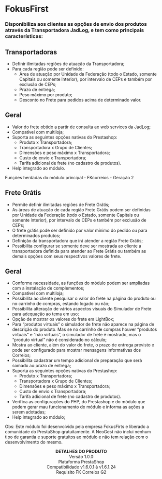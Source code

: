 # FokusFirst

### Disponibiliza aos clientes as opções de envio dos produtos através da Transportadora JadLog, e tem como principais características:

## Transportadoras
* Definir ilimitadas regiões de atuação da Transportadora;
* Para cada região pode ser definido:
   * Área de atuação por Unidade da Federação (todo o Estado, somente Capitais ou somente Interior), por intervalo de CEPs e também por exclusão de CEPs;
   * Prazo de entrega;
   * Peso máximo por produto;
   * Desconto no Frete para pedidos acima de determinado valor.
 

## Geral
* Valor do frete obtido a partir de consulta ao web services da JadLog;
* Compatível com multiloja;
* Suporta as seguintes opções nativas do Prestashop:
   * Produto x Transportadora;
   * Transportadora x Grupo de Clientes;
   * Dimensões e peso máximo x Transportadora;
   * Custo de envio x Transportadora;
   * Tarifa adicional de frete (no cadastro de produtos).
* Help integrado ao módulo.
 

Funções herdadas do módulo principal - FKcorreios - Geração 2

## Frete Grátis
* Permite definir ilimitadas regiões de Frete Grátis;
* As áreas de atuação de cada região Frete Grátis podem ser definidas por Unidade da Federação (todo o Estado, somente Capitais ou somente Interior), por intervalo de CEPs e  também por exclusão de CEPs;
* O frete grátis pode ser definido por valor mínimo do pedido ou para determinados produtos;
* Definição da transportadora que irá atender a região Frete Grátis;
* Possibilita configurar se somente deve ser mostrada ao cliente a transportadora definida para atender ao Frete Grátis ou também as demais opções com seus respectivos valores de frete.

## Geral
* Conforme necessidade, as funções do módulo podem ser ampliadas com a instalação de complementos;
* Compatível com multiloja;
* Possibilita ao cliente pesquisar o valor do frete na página do produto ou no carrinho de compras, estando logado ou não;
* Possibilita alteração de vários aspectos visuais do Simulador de Frete para adequação ao tema em uso;
* Opção de mostrar os valores do frete em LightBox;
* Para “produtos virtuais” o simulador de frete não aparece na página de descrição do produto. Mas se no carrinho de compras houver “produtos virtuais” e “não virtuais”, o simulador de frete é mostrado, mas o “produto virtual” não é considerado no cálculo;
* Mostra ao cliente, além do valor do frete, o prazo de entrega previsto e pode ser configurado para mostrar mensagens informativas dos Correios;
* Possibilita cadastrar um tempo adicional de preparação que será somado ao prazo de entrega;
* Suporta as seguintes opções nativas do Prestashop:
   * Produto x Transportadora;
   * Transportadora x Grupo de Clientes;
   * Dimensões e peso máximo x Transportadora;
   * Custo de envio x Transportadora;
   * Tarifa adicional de frete (no cadastro de produtos).
* Verifica as configurações do PHP, do Prestashop e do módulo que podem gerar mau funcionamento do módulo e informa as ações a serem adotadas;
* Help integrado ao módulo;
 

Obs: Este módulo foi desenvolvido pela empresa FokusFirts e liberado a comunidade do PrestaShop gratuitamente. A NeoGest não inclui nenhum tipo de garantia e suporte gratuitos ao módulo e não tem relação com o desenvolvimento do mesmo.

<p align="center">
<strong>DETALHES DO PRODUTO</strong> <br>
Versão 1.0.0 <br>
Plataforma PrestaShop <br>
Compatibilidade v1.6.0.1 à v1.6.1.24 <br>
Requisito FK Correios G2 <br>
 </p>
